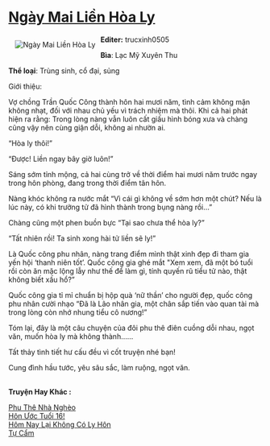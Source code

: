 <a href="https://utruyen.com/truyen/ngay-mai-lien-hoa-ly/21780/" title="Ngày Mai Liền Hòa Ly"><h1>Ngày Mai Liền Hòa Ly</h1></a><div style="display:table"><img align="right" style="float: left; padding: 10px;" src="https://utruyen.com/images/story/200x260/ngay-mai-lien-hoa-ly.jpg" alt="Ngày Mai Liền Hòa Ly"><b>Editer:</b> trucxinh0505<p></p><b>Bìa</b>: Lạc Mỹ Xuyên Thu<p></p><b>Thể loại</b>: Trùng sinh, cổ đại, sủng<p></p>Giới thiệu:<p></p>Vợ chồng Trần Quốc Công thành hôn hai mươi năm, tình cảm không mặn không nhạt, đối với nhau chủ yếu vì trách nhiệm mà thôi. Khi cả hai phát hiện ra rằng: Trong lòng nàng vẫn luôn cất giấu hình bóng xưa và chàng cũng vậy nên cùng giận dỗi, không ai nhườn ai.<p></p>“Hòa ly thôi!”<p></p>“Được! Liền ngay bây giờ luôn!”<p></p>Sáng sớm tỉnh mộng, cả hai cùng trở về thời điểm hai mươi năm trước ngay trong hôn phòng, đang trong thời điểm tân hôn.<p></p>Nàng khóc không ra nước mắt “Vì cái gì không về sớm hơn một chút? Nếu là lúc này, có khi trưởng tử đã hình thành trong bụng nàng rồi…”<p></p>Chàng cũng một phen buồn bực “Tại sao chưa thể hòa ly?”<p></p>“Tất nhiên rồi! Ta sinh xong hài tử liền sẽ ly!”<p></p>Là Quốc công phu nhân, nàng trang điểm mình thật xinh đẹp đi tham gia yến hội ‘thanh niên tốt’. Quốc công gia ghé mắt "Xem xem, đã một bó tuổi rồi còn ăn mặc lộng lẫy như thế để làm gì, tính quyến rũ tiểu tử nào, thật không biết xấu hổ?”<p></p>Quốc công gia tỉ mỉ chuẩn bị hộp quà ‘nữ thần’ cho người đẹp, quốc công phu nhân cười nhạo “Đã là Lão nhân gia, một chân sắp tiến vào quan tài mà trong lòng còn nhớ nhung tiểu cô nương!”<p></p>Tóm lại, đây là một câu chuyện của đôi phu thê điên cuồng dỗi nhau, ngọt văn, muốn hòa ly mà không thành……<p></p>Tất thảy tình tiết hư cấu đều vì cốt truyện nhé bạn!<p></p>Cung đình hầu tước, yêu sâu sắc, làm ruộng, ngọt văn.</div><p><br><b>Truyện Hay Khác :</b></p><a href="https://utruyen.com/truyen/phu-the-nha-ngheo/19065/" alt="Phu Thê Nhà Nghèo">Phu Thê Nhà Nghèo</a><br/><a href="https://github.com/quanluxury/ngontinhhot/tree/master/truyenhay/17483/" alt="Hôn Ước Tuổi 16!">Hôn Ước Tuổi 16!</a><br/><a href="https://github.com/quanluxury/ngontinhhot/tree/master/truyenhay/19048/" alt="Hôm Nay Lại Không Có Ly Hôn">Hôm Nay Lại Không Có Ly Hôn</a><br/><a href="https://www.flickr.com/photos/184340401@N07/48819162982/" alt="Tự Cẩm">Tự Cẩm</a><br/>